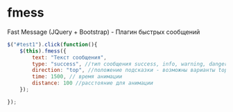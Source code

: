 # fmess
Fast Message (JQuery  + Bootstrap) - Плагин быстрых сообщений

```js
$("#test1").click(function(){
	$(this).fmess({
        text: "Текст сообщения",
        type: "success", //тип сообщения success, info, warning, danger
        direction: "top", //положение подсказки - возможны варианты top, right, bottom, left
        time: 1500, // время анимации
        distance: 100 //расстояние для анимации
    });

});
```



